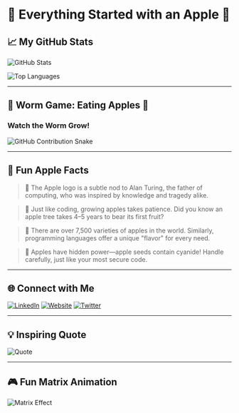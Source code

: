 # 🍏 Everything Started with an Apple 🍏



## 📈 My GitHub Stats

![GitHub Stats](https://github-readme-stats.vercel.app/api?username=tr4m0ryp&show_icons=true&theme=radical)

![Top Languages](https://github-readme-stats.vercel.app/api/top-langs/?username=tr4m0ryp&layout=compact&theme=radical)

---

## 🐛 Worm Game: Eating Apples 🍎

### Watch the Worm Grow!
![GitHub Contribution Snake](https://github.com/YourUsername/YourUsername/blob/output/github-contribution-grid-snake.svg)

---

## 🍏 Fun Apple Facts

> 🍎 The Apple logo is a subtle nod to Alan Turing, the father of computing, who was inspired by knowledge and tragedy alike.

> 🍏 Just like coding, growing apples takes patience. Did you know an apple tree takes 4–5 years to bear its first fruit?

> 🍎 There are over 7,500 varieties of apples in the world. Similarly, programming languages offer a unique "flavor" for every need.

> 🍏 Apples have hidden power—apple seeds contain cyanide! Handle carefully, just like your most secure code.

---

## 🌐 Connect with Me

[![LinkedIn](https://img.shields.io/badge/LinkedIn-0077B5?style=for-the-badge&logo=linkedin&logoColor=white)](https://www.linkedin.com/in/YourProfile)
[![Website](https://img.shields.io/badge/Website-FF7139?style=for-the-badge&logo=firefox&logoColor=white)](https://www.yourwebsite.com)
[![Twitter](https://img.shields.io/badge/Twitter-1DA1F2?style=for-the-badge&logo=twitter&logoColor=white)](https://twitter.com/YourTwitter)

---

## 💡 Inspiring Quote

![Quote](https://github-readme-quotes.herokuapp.com/quote?theme=dark)

---

## 🎮 Fun Matrix Animation

![Matrix Effect](https://media.giphy.com/media/1oF1KAEYvmXBMo6uTS/giphy.gif)
